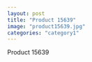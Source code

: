 ```yaml
---
layout: post
title: "Product 15639"
image: "product15639.jpg"
categories: "category1"
---
```

Product 15639
